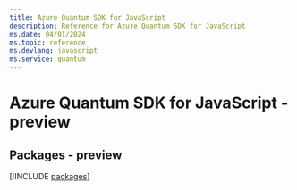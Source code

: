 ```yaml
---
title: Azure Quantum SDK for JavaScript
description: Reference for Azure Quantum SDK for JavaScript
ms.date: 04/01/2024
ms.topic: reference
ms.devlang: javascript
ms.service: quantum
---
```

# Azure Quantum SDK for JavaScript - preview
## Packages - preview
[!INCLUDE [packages](quantum-index.md)]